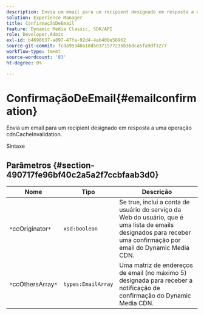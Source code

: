 ```yaml
---
description: Envia um email para um recipient designado em resposta a uma operação cdnCacheInvalidation.
solution: Experience Manager
title: ConfirmaçãoDeEmail
feature: Dynamic Media Classic, SDK/API
role: Developer,Admin
exl-id: b4698637-a897-47fa-92d4-4ab400e56962
source-git-commit: fcda99340a18d5037157723bb3bdca5fa9df3277
workflow-type: tm+mt
source-wordcount: '83'
ht-degree: 0%

---
```


# ConfirmaçãoDeEmail{#emailconfirmation}

Envia um email para um recipient designado em resposta a uma operação cdnCacheInvalidation.

Sintaxe

## Parâmetros {#section-490717fe96bf40c2a5a2f7ccbfaab3d0}

| Nome | Tipo | Descrição |
|---|---|---|
| `*`ccOriginator`*` | `xsd:boolean` | Se true, inclui a conta de usuário do serviço da Web do usuário, que é uma lista de emails designados para receber uma confirmação por email do Dynamic Media CDN. |
| `*`ccOthersArray`*` | `types:EmailArray` | Uma matriz de endereços de email (no máximo 5) designada para receber a notificação de confirmação do Dynamic Media CDN. |
